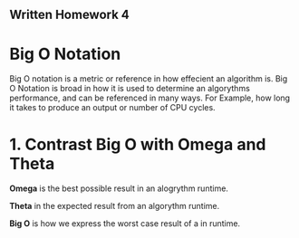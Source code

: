 ## Written Homework 4 ##

# Big O Notation ##

Big O notation is a metric or reference in how effecient an algorithm is. Big O Notation is broad in how it is used to determine an algorythms performance, and can be referenced in many ways. 
For Example, how long it takes to produce an output or number of CPU cycles. 

# 1. Contrast Big O with Omega and Theta #

**Omega** is the best possible result in an alogrythm runtime.

**Theta** in the expected result from an algorythm runtime.

**Big O** is how we express the worst case result of a in runtime.

